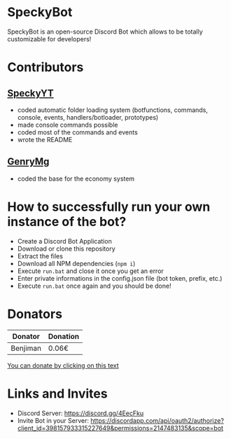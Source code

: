 # SpeckyBot
 
SpeckyBot is an open-source Discord Bot which allows to be totally customizable for developers!

# Contributors

## [SpeckyYT](https://github.com/SpeckyYT)
- coded automatic folder loading system (botfunctions, commands, console, events, handlers/botloader, prototypes)
- made console commands possible
- coded most of the commands and events
- wrote the README

## [GenryMg](https://github.com/GenryMg)
- coded the base for the economy system

# How to successfully run your own instance of the bot?

- Create a Discord Bot Application
- Download or clone this repository
- Extract the files
- Download all NPM dependencies (`npm i`)
- Execute `run.bat` and close it once you get an error
- Enter private informations in the config.json file (bot token, prefix, etc.)
- Execute `run.bat` once again and you should be done!

# Donators

| Donator      | Donation  |
|--------------|-----------|
| Benjiman     | 0.06€     |

[You can donate by clicking on this text](https://www.paypal.me/speckyy)

# Links and Invites

- Discord Server: https://discord.gg/4EecFku
- Invite Bot in your Server: https://discordapp.com/api/oauth2/authorize?client_id=398157933315227649&permissions=2147483135&scope=bot
